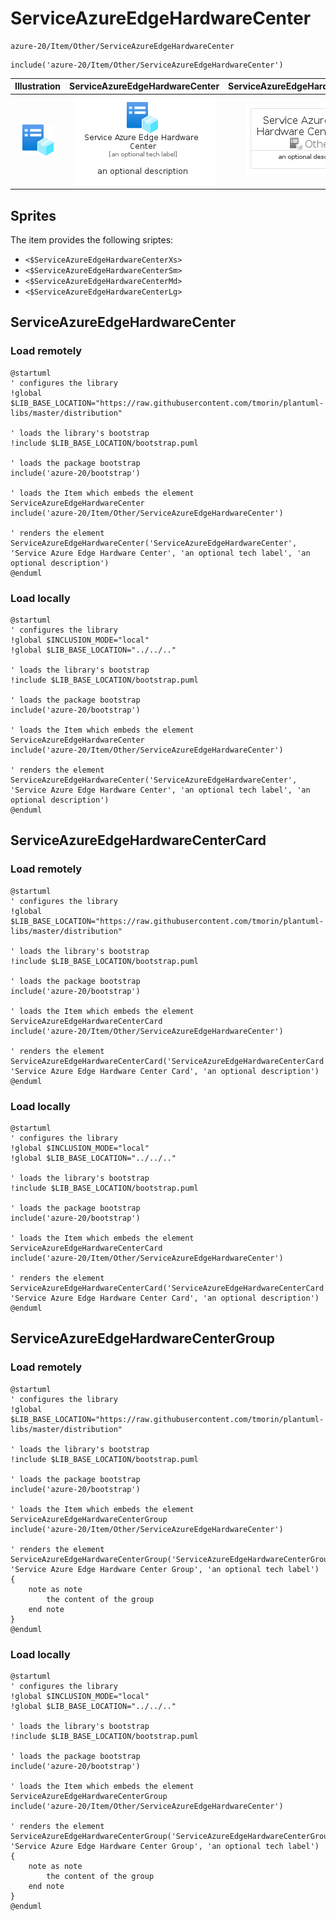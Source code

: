 # ServiceAzureEdgeHardwareCenter


```text
azure-20/Item/Other/ServiceAzureEdgeHardwareCenter
```

```text
include('azure-20/Item/Other/ServiceAzureEdgeHardwareCenter')
```



| Illustration | ServiceAzureEdgeHardwareCenter | ServiceAzureEdgeHardwareCenterCard | ServiceAzureEdgeHardwareCenterGroup |
| :---: | :---: | :---: | :---: |
| ![illustration for Illustration](../../../azure-20/Item/Other/ServiceAzureEdgeHardwareCenter.png) | ![illustration for ServiceAzureEdgeHardwareCenter](../../../azure-20/Item/Other/ServiceAzureEdgeHardwareCenter.Local.png) | ![illustration for ServiceAzureEdgeHardwareCenterCard](../../../azure-20/Item/Other/ServiceAzureEdgeHardwareCenterCard.Local.png) | ![illustration for ServiceAzureEdgeHardwareCenterGroup](../../../azure-20/Item/Other/ServiceAzureEdgeHardwareCenterGroup.Local.png) |



## Sprites
The item provides the following sriptes:

- `<$ServiceAzureEdgeHardwareCenterXs>`
- `<$ServiceAzureEdgeHardwareCenterSm>`
- `<$ServiceAzureEdgeHardwareCenterMd>`
- `<$ServiceAzureEdgeHardwareCenterLg>`





## ServiceAzureEdgeHardwareCenter

### Load remotely
```plantuml
@startuml
' configures the library
!global $LIB_BASE_LOCATION="https://raw.githubusercontent.com/tmorin/plantuml-libs/master/distribution"

' loads the library's bootstrap
!include $LIB_BASE_LOCATION/bootstrap.puml

' loads the package bootstrap
include('azure-20/bootstrap')

' loads the Item which embeds the element ServiceAzureEdgeHardwareCenter
include('azure-20/Item/Other/ServiceAzureEdgeHardwareCenter')

' renders the element
ServiceAzureEdgeHardwareCenter('ServiceAzureEdgeHardwareCenter', 'Service Azure Edge Hardware Center', 'an optional tech label', 'an optional description')
@enduml
```

### Load locally
```plantuml
@startuml
' configures the library
!global $INCLUSION_MODE="local"
!global $LIB_BASE_LOCATION="../../.."

' loads the library's bootstrap
!include $LIB_BASE_LOCATION/bootstrap.puml

' loads the package bootstrap
include('azure-20/bootstrap')

' loads the Item which embeds the element ServiceAzureEdgeHardwareCenter
include('azure-20/Item/Other/ServiceAzureEdgeHardwareCenter')

' renders the element
ServiceAzureEdgeHardwareCenter('ServiceAzureEdgeHardwareCenter', 'Service Azure Edge Hardware Center', 'an optional tech label', 'an optional description')
@enduml
```

## ServiceAzureEdgeHardwareCenterCard

### Load remotely
```plantuml
@startuml
' configures the library
!global $LIB_BASE_LOCATION="https://raw.githubusercontent.com/tmorin/plantuml-libs/master/distribution"

' loads the library's bootstrap
!include $LIB_BASE_LOCATION/bootstrap.puml

' loads the package bootstrap
include('azure-20/bootstrap')

' loads the Item which embeds the element ServiceAzureEdgeHardwareCenterCard
include('azure-20/Item/Other/ServiceAzureEdgeHardwareCenter')

' renders the element
ServiceAzureEdgeHardwareCenterCard('ServiceAzureEdgeHardwareCenterCard', 'Service Azure Edge Hardware Center Card', 'an optional description')
@enduml
```

### Load locally
```plantuml
@startuml
' configures the library
!global $INCLUSION_MODE="local"
!global $LIB_BASE_LOCATION="../../.."

' loads the library's bootstrap
!include $LIB_BASE_LOCATION/bootstrap.puml

' loads the package bootstrap
include('azure-20/bootstrap')

' loads the Item which embeds the element ServiceAzureEdgeHardwareCenterCard
include('azure-20/Item/Other/ServiceAzureEdgeHardwareCenter')

' renders the element
ServiceAzureEdgeHardwareCenterCard('ServiceAzureEdgeHardwareCenterCard', 'Service Azure Edge Hardware Center Card', 'an optional description')
@enduml
```

## ServiceAzureEdgeHardwareCenterGroup

### Load remotely
```plantuml
@startuml
' configures the library
!global $LIB_BASE_LOCATION="https://raw.githubusercontent.com/tmorin/plantuml-libs/master/distribution"

' loads the library's bootstrap
!include $LIB_BASE_LOCATION/bootstrap.puml

' loads the package bootstrap
include('azure-20/bootstrap')

' loads the Item which embeds the element ServiceAzureEdgeHardwareCenterGroup
include('azure-20/Item/Other/ServiceAzureEdgeHardwareCenter')

' renders the element
ServiceAzureEdgeHardwareCenterGroup('ServiceAzureEdgeHardwareCenterGroup', 'Service Azure Edge Hardware Center Group', 'an optional tech label') {
    note as note
        the content of the group
    end note
}
@enduml
```

### Load locally
```plantuml
@startuml
' configures the library
!global $INCLUSION_MODE="local"
!global $LIB_BASE_LOCATION="../../.."

' loads the library's bootstrap
!include $LIB_BASE_LOCATION/bootstrap.puml

' loads the package bootstrap
include('azure-20/bootstrap')

' loads the Item which embeds the element ServiceAzureEdgeHardwareCenterGroup
include('azure-20/Item/Other/ServiceAzureEdgeHardwareCenter')

' renders the element
ServiceAzureEdgeHardwareCenterGroup('ServiceAzureEdgeHardwareCenterGroup', 'Service Azure Edge Hardware Center Group', 'an optional tech label') {
    note as note
        the content of the group
    end note
}
@enduml
```


